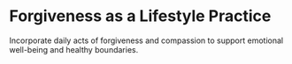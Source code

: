 # Forgiveness as a Lifestyle Practice

Incorporate daily acts of forgiveness and compassion to support emotional well-being and healthy boundaries.